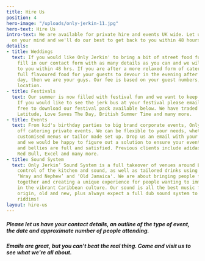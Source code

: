 ```yaml
---
title: Hire Us
position: 4
hero-image: "/uploads/only-jerkin-11.jpg"
hero-text: Hire Us
intro-text: We are available for private hire and events UK wide. Let us know what's
  on your mind and we'll do our best to get back to you within 48 hours.
details:
- title: Weddings
  text: If you would like Only Jerkin' to bring a bit of street food fun to your wedding,
    fill in our contact form with as many details as you can and we will get back
    to you within 48 hrs. If you are after a more relaxed form of catering, or some
    full flavoured food for your guests to devour in the evening after a long boozy
    day, then we are your guys. Our fee is based on your guest numbers, timings and
    location.
- title: Festivals
  text: Our summer is now filled with festival fun and we want to keep it that way.
    If you would like to see the jerk bus at your festival please email us and feel
    free to download our festival pack available below. We have traded at Field Day,
    Latitude, Love Saves The Day, British Summer Time and many more.
- title: Events
  text: From kid's birthday parties to big brand corporate events, Only Jerkin' thrive
    off catering private events. We can be flexible to your needs, whether that be
    customised menus or tailor made set up. Drop us an email with your requirements
    and we would be happy to figure out a solution to ensure your event runs smoothly
    and bellies are full and satisfied. Previous clients include adidas, Google, Adobe,
    Red Bull, Excel and many more.
- title: Sound System
  text: Only Jerkin’ Sound System is a full takeover of venues around London, taking
    control of the kitchen and sound, as well as tailored drinks using our sponsors
    ‘Wray and Nephew’ and ‘Old Jamaica'. We are about bringing people from all backgrounds
    together and creating a unique experience for people wanting to immerse themselves
    in the vibrant Caribbean culture. Our sound is all the best music from Jamaican
    origin, old and new, plus always expect a full dub sound system to blast dem big
    riddims!
layout: hire-us
---
```


##### Please let us have your contact details, an outline of the type of event, the date and approximate number of people attending.

##### Emails are great, but you can't beat the real thing. Come and visit us to see what we're all about.